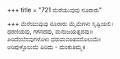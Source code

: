 +++
title = "721 ಮೆರೆಯುವುವು ನೂರಾರು"

+++
ಮೆರೆಯುವುವು ನೂರಾರು ಮೈಮೆಗಳು ಸೃಷ್ಟಿಯಲಿ।  
ಧರಣಿಯವು, ಗಗನದವು, ಮನುಜಯತ್ನದವು॥  
ಪಿರಿದೆಂಬೆನವುಗಳೊಳು ಧರುಮವರಿತವನೊಲುಮೆ।  
ಅರಿವುಳ್ಳೊಲುಮೆ ಪಿರಿದು - ಮಂಕುತಿಮ್ಮ॥  
